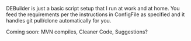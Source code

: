 DEBuilder is just a basic script setup that I run at work and at home. You feed the requirements per the instructions in ConfigFile as specified and it handles git pull/clone automatically for you. 

Coming soon: 
MVN compiles,
Cleaner Code,
Suggestions?
